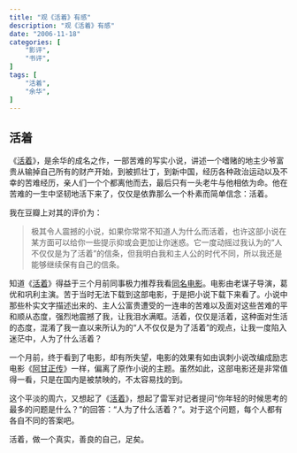 ```yaml
---
title: "观《活着》有感"
description: "观《活着》有感"
date: "2006-11-18"
categories: [
    "影评",
    "书评",
]
tags: [
    "活着",
    "余华",
]
---
```


## 活着

《[活着](http://book.douban.com/subject/1082154/)》，是余华的成名之作，一部苦难的写实小说，讲述一个嗜赌的地主少爷富贵从输掉自己所有的财产开始，到被抓壮丁，到新中国，经历各种政治运动以及不幸的苦难经历，亲人们一个个都离他而去，最后只有一头老牛与他相依为命。他在苦难的一生中坚韧地活下来了，仅仅是依靠那么一个朴素而简单信念：活着。

我在豆瓣上对其的评价为：
> 极其令人震撼的小说，如果你常常不知道人为什么而活着，也许这部小说在某方面可以给你一些提示抑或会更加让你迷惑。它一度动摇过我认为的“人不仅仅是为了活着”的信条，但我明白我和主人公的时代不同，所以我还是能够继续保有自己的信条。

<!--more-->

知道《[活着](http://book.douban.com/subject/1082154/)》得益于三个月前同事极力推荐我看[同名电影](http://movie.douban.com/subject/1292365/)。电影由老谋子导演，葛优和巩利主演。苦于当时无法下载到这部电影，于是把小说下载下来看了。小说中那些朴实文字描述出来的、主人公富贵遭受的一连串的苦难以及面对这些苦难的平和顺从态度，强烈地震撼了我，让我泪水满眶。活着，仅仅是活着，这种面对生活的态度，混淆了我一直以来所认为的“人不仅仅是为了活着”的观点，让我一度陷入迷茫中，人为了什么活着？

一个月前，终于看到了电影，却有所失望，电影的效果有如由讽刺小说改编成励志电影《[阿甘正传](http://movie.douban.com/subject/1292720/)》一样，偏离了原作小说的主题。虽然如此，这部电影还是非常值得一看，只是在国内是被禁映的，不太容易找的到。

这个平淡的周六，又想起了《[活着](http://book.douban.com/subject/1082154/)》，想起了雷军对记者提问“你年轻的时候思考的最多的问题是什么？”的回答：“人为了什么活着？”。对于这个问题，每个人都有各自不同的答案吧。

活着，做一个真实，善良的自己，足矣。
